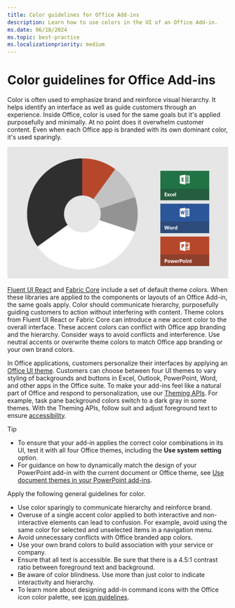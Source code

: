 ```yaml
---
title: Color guidelines for Office Add-ins
description: Learn how to use colors in the UI of an Office Add-in.
ms.date: 06/18/2024
ms.topic: best-practice
ms.localizationpriority: medium
---
```


# Color guidelines for Office Add-ins

Color is often used to emphasize brand and reinforce visual hierarchy. It helps identify an interface as well as guide customers through an experience. Inside Office, color is used for the same goals but it's applied purposefully and minimally. At no point does it overwhelm customer content. Even when each Office app is branded with its own dominant color, it's used sparingly.

![The color scheme for Office, Excel, Word, and PowerPoint. Major colors for Office are black and white, and minor colors are light gray, dark gray, and orange. The dominant color for Excel is green, Word is blue, and PowerPoint is orange.](../images/office-addins-color-schemes.png)

[Fluent UI React](../quickstarts/fluent-react-quickstart.md) and [Fabric Core](fabric-core.md) include a set of default theme colors. When these libraries are applied to the components or layouts of an Office Add-in, the same goals apply. Color should communicate hierarchy, purposefully guiding customers to action without interfering with content. Theme colors from Fluent UI React or Fabric Core can introduce a new accent color to the overall interface. These accent colors can conflict with Office app branding and the hierarchy. Consider ways to avoid conflicts and interference. Use neutral accents or overwrite theme colors to match Office app branding or your own brand colors.

In Office applications, customers personalize their interfaces by applying an [Office UI theme](https://support.microsoft.com/office/365-63e65e1c-08d4-4dea-820e-335f54672310). Customers can choose between four UI themes to vary styling of backgrounds and buttons in Excel, Outlook, PowerPoint, Word, and other apps in the Office suite. To make your add-ins feel like a natural part of Office and respond to personalization, use our [Theming APIs](/javascript/api/office/office.officetheme). For example, task pane background colors switch to a dark gray in some themes. With the Theming APIs, follow suit and adjust foreground text to ensure [accessibility](../design/accessibility-guidelines.md).

> [!TIP]
>
> - To ensure that your add-in applies the correct color combinations in its UI, test it with all four Office themes, including the **Use system setting** option.
> - For guidance on how to dynamically match the design of your PowerPoint add-in with the current document or Office theme, see [Use document themes in your PowerPoint add-ins](../powerpoint/use-document-themes-in-your-powerpoint-add-ins.md).

Apply the following general guidelines for color.

- Use color sparingly to communicate hierarchy and reinforce brand.
- Overuse of a single accent color applied to both interactive and non-interactive elements can lead to confusion. For example, avoid using the same color for selected and unselected items in a navigation menu.
- Avoid unnecessary conflicts with Office branded app colors.
- Use your own brand colors to build association with your service or company.
- Ensure that all text is accessible. Be sure that there is a 4.5:1 contrast ratio between foreground text and background.
- Be aware of color blindness. Use more than just color to indicate interactivity and hierarchy.
- To learn more about designing add-in command icons with the Office icon color palette, see [icon guidelines](../design/add-in-icons.md).
